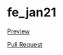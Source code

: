  # fe_jan21
  [Preview](https://Smikhotur.github.io/fe_jan21/)

  [Pull Request](https://github.com/Smikhotur/fe_jan21/pull/1/files)
